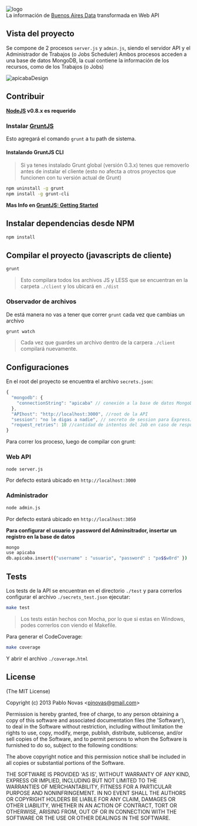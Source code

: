 ![logo](https://raw.github.com/pjnovas/apicaba/master/public/images/logo.png)  
La información de [Buenos Aires Data](http://data.buenosaires.gob.ar) transformada en Web API

## Vista del proyecto

Se compone de 2 procesos `server.js` y `admin.js`, siendo el servidor API y el Administrador de Trabajos (o Jobs Scheduler)
Ambos procesos acceden a una base de datos MongoDB, la cual contiene la información de los recursos, como de los Trabajos (o Jobs)

![apicabaDesign](https://raw.github.com/pjnovas/apicaba/master/design.png)

## Contribuir

**[NodeJS](http://nodejs.org/) v0.8.x es requerido**

### Instalar [GruntJS](http://gruntjs.com/)
Esto agregará el comando `grunt` a tu path de sistema.

#### Instalando GruntJS CLI
> Si ya tenes instalado Grunt global (versión 0.3.x) tenes que removerlo antes de instalar el cliente (esto no afecta a otros proyectos que funcionen con tu versión actual de Grunt)

```bash
npm uninstall -g grunt
npm install -g grunt-cli
```

**Mas Info en [GruntJS: Getting Started](https://github.com/gruntjs/grunt/wiki/Getting-started)**

## Instalar dependencias desde NPM

```bash
npm install
```

## Compilar el proyecto (javascripts de cliente)

```bash
grunt
```

> Esto compilara todos los archivos JS y LESS que se encuentran en la carpeta `./client` y los ubicará en `./dist`

### Observador de archivos
De está manera no vas a tener que correr `grunt` cada vez que cambias un archivo

```bash
grunt watch
```

> Cada vez que guardes un archivo dentro de la carpera `./client` compilará nuevamente. 

## Configuraciones

En el root del proyecto se encuentra el archivo `secrets.json`:

```javascript
{
  "mongodb": {
    "connectionString": "apicaba" // conexión a la base de datos MongoDB
  },
  "APIhost": "http://localhost:3000", //root de la API
  "session": "no le digas a nadie", // secreto de session para ExpressJS
  "request_retries": 10 //cantidad de intentos del Job en caso de respuesta fallida desde BA Data
}
```

Para correr los proceso, luego de compilar con grunt:

### Web API
```bash
node server.js
```
Por defecto estará ubicado en `http://localhost:3000`

### Administrador

```bash
node admin.js
```

Por defecto estará ubicado en `http://localhost:3050`

**Para configurar el usuario y password del Adminsitrador, insertar un registro en la base de datos**

```bash
mongo
use apicaba
db.apicaba.insert({"username" : "usuario", "password" : "pa$$w0rd" })
```

## Tests

Los tests de la API se encuentran en el directorio `./test` y para correrlos configurar el archivo `./secrets_test.json` ejecutar:

```bash
make test
```

> Los tests están hechos con Mocha, por lo que si estas en Windows, podes correrlos con viendo el Makefile.

Para generar el CodeCoverage:
```bash
make coverage
```
Y abrir el archivo `./coverage.html`


## License 

(The MIT License)

Copyright (c) 2013 Pablo Novas &lt;pjnovas@gmail.com&gt;

Permission is hereby granted, free of charge, to any person obtaining
a copy of this software and associated documentation files (the
'Software'), to deal in the Software without restriction, including
without limitation the rights to use, copy, modify, merge, publish,
distribute, sublicense, and/or sell copies of the Software, and to
permit persons to whom the Software is furnished to do so, subject to
the following conditions:

The above copyright notice and this permission notice shall be
included in all copies or substantial portions of the Software.

THE SOFTWARE IS PROVIDED 'AS IS', WITHOUT WARRANTY OF ANY KIND,
EXPRESS OR IMPLIED, INCLUDING BUT NOT LIMITED TO THE WARRANTIES OF
MERCHANTABILITY, FITNESS FOR A PARTICULAR PURPOSE AND NONINFRINGEMENT.
IN NO EVENT SHALL THE AUTHORS OR COPYRIGHT HOLDERS BE LIABLE FOR ANY
CLAIM, DAMAGES OR OTHER LIABILITY, WHETHER IN AN ACTION OF CONTRACT,
TORT OR OTHERWISE, ARISING FROM, OUT OF OR IN CONNECTION WITH THE
SOFTWARE OR THE USE OR OTHER DEALINGS IN THE SOFTWARE.




